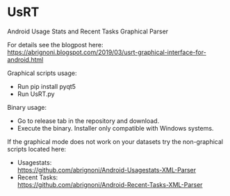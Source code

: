 # UsRT
Android Usage Stats and Recent Tasks Graphical Parser  

For details see the blogpost here:
https://abrignoni.blogspot.com/2019/03/usrt-graphical-interface-for-android.html

Graphical scripts usage:  
* Run pip install pyqt5
* Run UsRT.py

Binary usage:
* Go to release tab in the repository and download.
* Execute the binary. Installer only compatible with Windows systems.

If the graphical mode does not work on your datasets try the non-graphical scripts located here:  
* Usagestats:  
https://github.com/abrignoni/Android-Usagestats-XML-Parser  
* Recent Tasks:  
https://github.com/abrignoni/Android-Recent-Tasks-XML-Parser  
